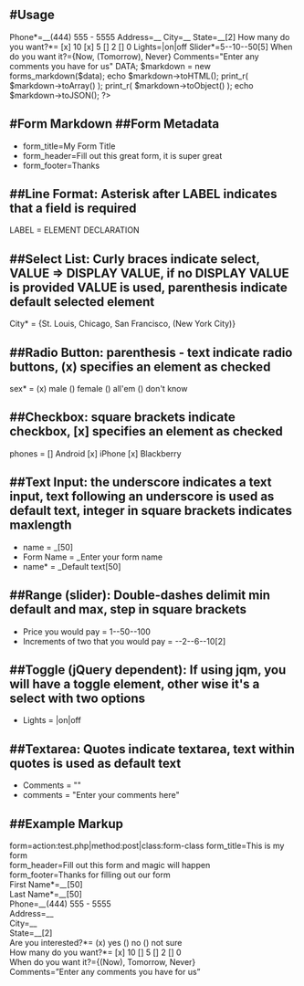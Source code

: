 #Usage
---
<?php  
$data =<<< DATA  
form_title=This is my form  
form_header=Fill out this form and magic will happen  
form_footer=Thanks for filling out our form  

<div class="contact-container">
	Phone*=__(444) 555 - 5555
	Address=__
	City=__
	State=__[2]
</div>

How many do you want?*= [x] 10 [x] 5 [] 2 [] 0
Lights=|on|off

Slider*=5--10--50[5]
When do you want it?={Now, (Tomorrow), Never}
Comments="Enter any comments you have for us"

DATA;  
  
$markdown = new forms_markdown($data);  
echo $markdown->toHTML();  
print_r( $markdown->toArray() );  
print_r( $markdown->toObject() );  
echo $markdown->toJSON();  
  
?>  

#Form Markdown
##Form Metadata
---
* form_title=My Form Title
* form_header=Fill out this great form, it is super great
* form_footer=Thanks

##Line Format: Asterisk after LABEL indicates that a field is required
---
LABEL = ELEMENT DECLARATION

##Select List: Curly braces indicate select, VALUE => DISPLAY VALUE, if no DISPLAY VALUE is provided VALUE is used, parenthesis indicate default selected element
---
City* = {St. Louis, Chicago, San Francisco, (New York City)}

##Radio Button: parenthesis - text indicate radio buttons, (x) specifies an element as checked
---
sex* = (x) male () female () all'em () don't know

##Checkbox: square brackets indicate checkbox, [x] specifies an element as checked
---
phones = [] Android [x] iPhone [x] Blackberry

##Text Input: the underscore indicates a text input, text following an underscore is used as default text, integer in square brackets indicates maxlength
---
* name = _[50]
* Form Name = _Enter your form name
* name* = _Default text[50]

##Range (slider): Double-dashes delimit min default and max, step in square brackets
---
* Price you would pay = 1--50--100
* Increments of two that you would pay = --2--6--10[2]

##Toggle (jQuery dependent): If using jqm, you will have a toggle element, other wise it's a select with two options
---
* Lights = |on|off

##Textarea: Quotes indicate textarea, text within quotes is used as default text
---
* Comments = ""
* comments = "Enter your comments here"

##Example Markup
---
form=action:test.php|method:post|class:form-class
form_title=This is my form  
form_header=Fill out this form and magic will happen  
form_footer=Thanks for filling out our form  
First Name\*=\__\__[50]  
Last Name\*=\__\__[50]  
Phone=\__\__(444) 555 - 5555  
Address=\__  
City=\__  
State=\__[2]  
Are you interested?\*= (x) yes () no () not sure  
How many do you want?\*= [x] 10 [] 5 [] 2 [] 0  
When do you want it?={(Now), Tomorrow, Never}  
Comments=”Enter any comments you have for us”